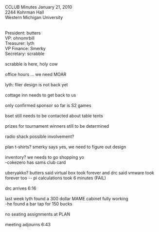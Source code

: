 CCLUB Minutes January 21, 2010<br />
2244 Kohrman Hall<br />
Western Michigan University<br />
<br />
<br />
President: butters<br />
VP: ohnomrbill<br />
Treasurer: lyth<br />
VP Finance: Smerky<br />
Secretary: scrabble<br />
<br />
scrabble is here, holy cow<br />
<br />
office hours ... we need MOAR<br />
<br />
lyth: flier design is not back yet<br />
<br />
cottage inn needs to get back to us<br />
<br />
only confirmed sponsor so far is S2 games<br />
<br />
bset still needs to be contacted about table tents<br />
<br />
prizes for tournament winners still to be determined<br />
<br />
radio shack possible involvement?<br />
<br />
plan t-shirts?  smerky says yes, we need to figure out design<br />
<br />
inventory?  we needs to go shopping yo<br />
    -cokezero has sams club card<br />
<br />
uberyakko?  butters said virtual box took forever and drc said vmware took forever too -- pi calculations took 6 minutes (FAIL)<br />
<br />
drc arrives 6:16<br />
<br />
last week lyth found a 300 dollar MAME cabinet fully working<br />
    -he found a bar tap for 150 bucks<br />
<br />
no seating assignments at PLAN<br />
<br />
meeting adjourns 6:43
